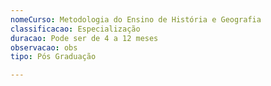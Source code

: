 ```yaml
---
nomeCurso: Metodologia do Ensino de História e Geografia
classificacao: Especialização
duracao: Pode ser de 4 a 12 meses
observacao: obs
tipo: Pós Graduação

---
```


